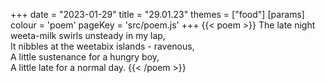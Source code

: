 +++
date = "2023-01-29"
title = "29.01.23"
themes = ["food"]
[params]
  colour = 'poem'
  pageKey = 'src/poem.js'
+++
{{< poem >}}
The late night weeta-milk swirls unsteady in my lap,  
It nibbles at the weetabix islands - ravenous,  
A little sustenance for a hungry boy,  
A little late for a normal day.
{{< /poem >}}